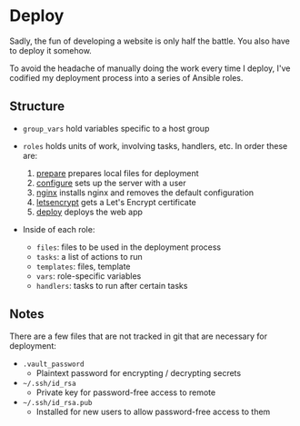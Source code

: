 # Deploy

Sadly, the fun of developing a website is only half the battle. You also have to deploy it somehow.

To avoid the headache of manually doing the work every time I deploy, I've
codified my deployment process into a series of Ansible roles.


## Structure

- `group_vars` hold variables specific to a host group
- `roles` holds units of work, involving tasks, handlers, etc. In order these are:
    1. [prepare](roles/prepare/README.md) prepares local files for deployment
    2. [configure](roles/configure/README.md) sets up the server with a user
    3. [nginx](roles/nginx/README.md) installs nginx and removes the default configuration
    4. [letsencrypt](roles/letsencrypt/README.md) gets a Let's Encrypt certificate
    5. [deploy](roles/deploy/README.md) deploys the web app

- Inside of each role:
    - `files`: files to be used in the deployment process
    - `tasks`: a list of actions to run
    - `templates`: files, template
    - `vars`: role-specific variables
    - `handlers`: tasks to run after certain tasks


## Notes

There are a few files that are not tracked in git that are necessary for
deployment:

- `.vault_password`
    - Plaintext password for encrypting / decrypting secrets
- `~/.ssh/id_rsa`
    - Private key for password-free access to remote
- `~/.ssh/id_rsa.pub`
    - Installed for new users to allow password-free access to them
